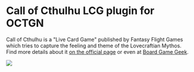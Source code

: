 Call of Cthulhu LCG plugin for OCTGN
====================================

Call of Cthulhu is a "Live Card Game" published by Fantasy Flight Games which tries to capture the feeling and theme of the Lovecraftian Mythos.
Find more details about it [on the official page](http://www.fantasyflightgames.com/edge_minisite.asp?eidm=11) or even at [Board Game Geek](http://boardgamegeek.com/boardgame/40270/call-of-cthulhu-the-card-game).

[![](http://i.imgur.com/waxe6l.jpg)](http://www.commissionedcomic.com/?p=4555)
